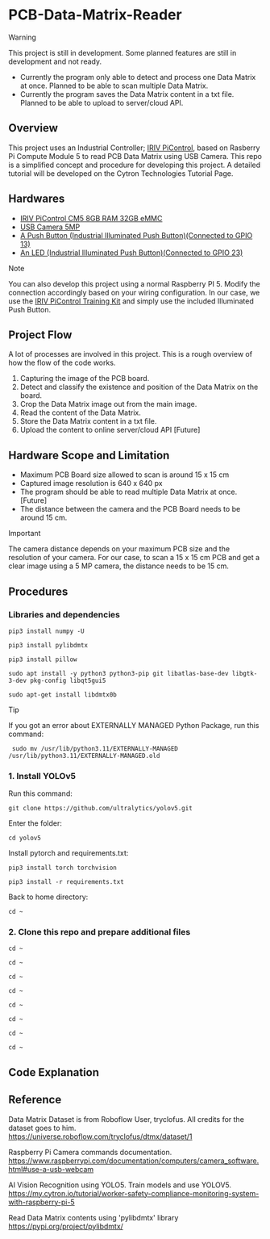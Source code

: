 # PCB-Data-Matrix-Reader


> [!WARNING]
> This project is still in development. Some planned features are still in development and not ready.
> - Currently the program only able to detect and process one Data Matrix at once. Planned to be able to scan multiple Data Matrix.
> - Currently the program saves the Data Matrix content in a txt file. Planned to be able to upload to server/cloud API.


## Overview


This project uses an Industrial Controller; [IRIV PiControl](https://my.cytron.io/p-iriv-picontrol-cm4-industrial-controller), based on Rasberry Pi Compute Module 5 to read PCB Data Matrix using USB Camera. This repo is a simplified concept and procedure for developing this project. A detailed tutorial will be developed on the Cytron Technologies Tutorial Page.


## Hardwares


- [IRIV PiControl CM5 8GB RAM 32GB eMMC](https://my.cytron.io/p-iriv-picontrol-cm4-industrial-controller)
- [USB Camera 5MP](https://my.cytron.io/c-raspberry-pi-camera/p-usb-camera-with-housing-for-raspberry-pi-jetson)
- [A Push Button (Industrial Illuminated Push Button)(Connected to GPIO 13)](https://my.cytron.io/p-illuminated-push-push-button-24vdc-240vac)
- [An LED (Industrial Illuminated Push Button)(Connected to GPIO 23)](https://my.cytron.io/p-illuminated-push-push-button-24vdc-240vac)

> [!NOTE]
> You can also develop this project using a normal Raspberry PI 5. Modify the connection accordingly based on your wiring configuration.
> In our case, we use the [IRIV PiControl Training Kit](https://my.cytron.io/p-iriv-picontrol-industry-4p0-kit-and-workshops) and simply use the included Illuminated Push Button.


## Project Flow


A lot of processes are involved in this project. This is a rough overview of how the flow of the code works.

1. Capturing the image of the PCB board.
2. Detect and classify the existence and position of the Data Matrix on the board.
3. Crop the Data Matrix image out from the main image.
4. Read the content of the Data Matrix.
5. Store the Data Matrix content in a txt file.
6. Upload the content to online server/cloud API [Future]


## Hardware Scope and Limitation

- Maximum PCB Board size allowed to scan is around 15 x 15 cm
- Captured image resolution is 640 x 640 px
- The program should be able to read multiple Data Matrix at once. [Future]
- The distance between the camera and the PCB Board needs to be around 15 cm.

> [!IMPORTANT]
> The camera distance depends on your maximum PCB size and the resolution of your camera. For our case, to scan a 15 x 15 cm PCB and get a clear image using a 5 MP camera, the distance needs to be 15 cm.


## Procedures


### Libraries and dependencies

```ShellSession
pip3 install numpy -U
```
```ShellSession
pip3 install pylibdmtx
```
```ShellSession
pip3 install pillow
```
```ShellSession
sudo apt install -y python3 python3-pip git libatlas-base-dev libgtk-3-dev pkg-config libqt5gui5
```
```ShellSession
sudo apt-get install libdmtx0b
```

>[!TIP]
>If you got an error about EXTERNALLY MANAGED Python Package, run this command:
>```ShellSession
>  sudo mv /usr/lib/python3.11/EXTERNALLY-MANAGED /usr/lib/python3.11/EXTERNALLY-MANAGED.old
>```


### 1. Install YOLOv5

Run this command:

```ShellSession
git clone https://github.com/ultralytics/yolov5.git
```

Enter the folder:

```ShellSession
cd yolov5
```

Install pytorch and requirements.txt:

```ShellSession
pip3 install torch torchvision
```
```ShellSession
pip3 install -r requirements.txt
```

Back to home directory:

```ShellSession
cd ~
```

### 2. Clone this repo and prepare additional files

```ShellSession
cd ~
```
```ShellSession
cd ~
```
```ShellSession
cd ~
```
```ShellSession
cd ~
```
```ShellSession
cd ~
```
```ShellSession
cd ~
```
```ShellSession
cd ~
```
```ShellSession
cd ~
```



## Code Explanation


## Reference

Data Matrix Dataset is from Roboflow User, tryclofus. All credits for the dataset goes to him.\
https://universe.roboflow.com/tryclofus/dtmx/dataset/1

Raspberry Pi Camera commands documentation.\
https://www.raspberrypi.com/documentation/computers/camera_software.html#use-a-usb-webcam

AI Vision Recognition using YOLO5. Train models and use YOLOV5.\
https://my.cytron.io/tutorial/worker-safety-compliance-monitoring-system-with-raspberry-pi-5

Read Data Matrix contents using 'pylibdmtx' library\
https://pypi.org/project/pylibdmtx/
